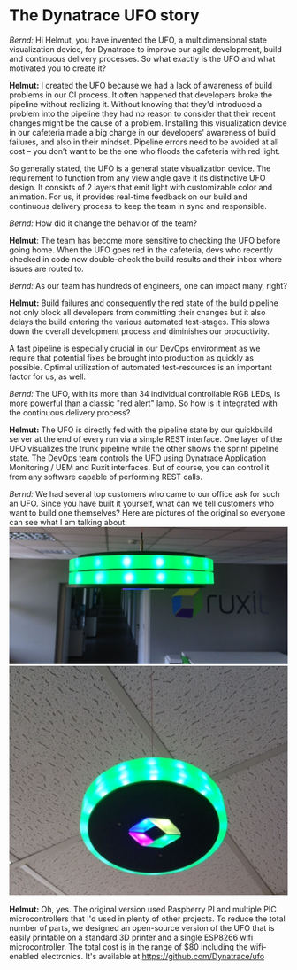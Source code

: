 # The Dynatrace UFO story

*Bernd:* Hi Helmut, you have invented the UFO, a multidimensional state visualization device, for Dynatrace to improve our agile development, build and continuous delivery processes. 
So what exactly is the UFO and what motivated you to create it?

__Helmut:__ I created the UFO because we had a lack of awareness of build problems in our CI process. 
It often happened that developers broke the pipeline without realizing it. Without knowing that they'd introduced a problem into the pipeline they had no reason to consider that their recent changes might be the cause of a problem. 
Installing this visualization device in our cafeteria made a big change in our developers' awareness of build failures, and also in their mindset. Pipeline errors need to be avoided at all cost – you don’t want to be the one who floods the cafeteria with red light.

So generally stated, the UFO is a general state visualization device. The requirement to function from any view angle gave it its distinctive UFO design. It consists of 2 layers that emit light with customizable color and animation. For us, it provides real-time feedback on our build and continuous delivery process to keep the team in sync and responsible.

*Bernd:* How did it change the behavior of the team?

__Helmut__: The team has become more sensitive to checking the UFO before going home. When the UFO goes red in the cafeteria, devs who recently checked in code now double-check the build results and their inbox where issues are routed to. 

*Bernd:* As our team has hundreds of engineers, one can impact many, right? 

__Helmut:__ Build failures and consequently the red state of the build pipeline not only block all developers from committing their changes but it also delays the build entering the various automated test-stages. This slows down the overall development process and diminishes our productivity.

A fast pipeline is especially crucial in our DevOps environment as we require that potential fixes be brought into production as quickly as possible. Optimal utilization of automated test-resources is an important factor for us, as well.

*Bernd:* The UFO, with its more than 34 individual controllable RGB LEDs, is more powerful than a classic "red alert" lamp. So how is it integrated with the continuous delivery process?

__Helmut:__ The UFO is directly fed with the pipeline state by our quickbuild server at the end of every run via a simple REST interface. One layer of the UFO visualizes the trunk pipeline while the other shows the sprint pipeline state. The DevOps team controls the UFO using Dynatrace Application Monitoring / UEM and Ruxit interfaces. But of course, you can control it from any software capable of performing REST calls.

*Bernd:* We had several top customers who came to our office ask for such an UFO. Since you have built it yourself, what can we tell customers who want to build one themselves? Here are pictures of the original so everyone can see what I am talking about:
![](original%20ufo1.JPG) ![](original%20ufo2.JPG)

__Helmut:__ Oh, yes. The original version used Raspberry PI and multiple PIC microcontrollers that I'd used in plenty of other projects. To reduce the total number of parts, we designed an open-source version of the UFO that is easily printable on a standard 3D printer and a single ESP8266 wifi microcontroller. The total cost is in the range of $80 including the wifi-enabled electronics. It's available at https://github.com/Dynatrace/ufo

